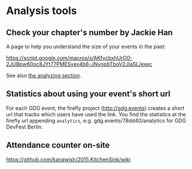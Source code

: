 # Analysis tools
## Check your chapter's number by Jackie Han
A page to help you understand the size of your events in the past:

https://script.google.com/macros/s/AKfycbxhUrO0-2JUBpw60pc8JYt77PMESyex4b6-JNvopbTboV2JIaSL/exec

See also [the analyzing section](../what_is_a_gdg/analyzing.html).

## Statistics about using your event's short url
For each GDG event, the firefly project (http://gdg.events) creates a short url that tracks which users have used the link. You find the statistics at the firefly url appending `analytics`, e.g. gdg.events/78dd40/analytics for GDG DevFest Berlin.

## Attendance counter on-site
https://github.com/kanawish/2015.KitchenSink/wiki


